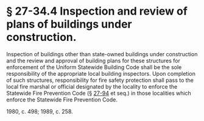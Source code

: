 # § 27-34.4 Inspection and review of plans of buildings under construction.

<p>Inspection of buildings other than state-owned buildings under construction and the review and approval of building plans for these structures for enforcement of the Uniform Statewide Building Code shall be the sole responsibility of the appropriate local building inspectors. Upon completion of such structures, responsibility for fire safety protection shall pass to the local fire marshal or official designated by the locality to enforce the Statewide Fire Prevention Code (§ <a href='http://law.lis.virginia.gov/vacode/27-94/'>27-94</a> et seq.) in those localities which enforce the Statewide Fire Prevention Code.</p><p>1980, c. 498; 1989, c. 258.</p>